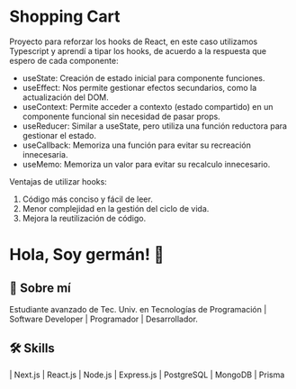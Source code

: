 
# Shopping Cart

Proyecto para reforzar los hooks de React, en este caso utilizamos Typescript y aprendí a tipar los hooks, de acuerdo a la respuesta que espero de cada componente:
 - useState: Creación de estado inicial para componente funciones.
 - useEffect: Nos permite gestionar efectos secundarios, como la actualización del DOM.
 - useContext: Permite acceder a contexto (estado compartido) en un componente funcional sin necesidad de pasar props.
 - useReducer: Similar a useState, pero utiliza una función reductora para gestionar el estado.
 - useCallback: Memoriza una función para evitar su recreación innecesaria.
 - useMemo: Memoriza un valor para evitar su recalculo innecesario.

Ventajas de utilizar hooks:
1. Código más conciso y fácil de leer.
2. Menor complejidad en la gestión del ciclo de vida.
3. Mejora la reutilización de código.


# Hola, Soy germán! 👋


## 🚀 Sobre mí 
Estudiante avanzado de Tec. Univ. en Tecnologías de Programación | Software Developer | Programador | Desarrollador.


## 🛠 Skills
| Next.js | React.js | Node.js | Express.js | PostgreSQL | MongoDB | Prisma


